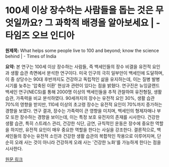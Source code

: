 # 100세 이상 장수하는 사람들을 돕는 것은 무엇일까요? 그 과학적 배경을 알아보세요 | - 타임즈 오브 인디아

**원제목:** What helps some people live to 100 and beyond; know the science behind | - Times of India

**요약:** 본 연구는 100세 이상 장수하는 사람들, 즉 백세인들의 장수 비결을 유전적 요인과 생활 습관 측면에서 분석한 연구이다. 미국 인구의 극히 일부만이 백세인에 도달하며, 이 중 상당수는 90대 후반까지도 건강하고 독립적인 삶을 유지하는데, 이는 질병 발병 시기를 늦추는 '압축된 이환' 현상과 관련이 있다는 점을 밝혔다.  연구진은 뉴잉글랜드 백세인 연구(NECS)를 통해 2000명 이상의 백세인들을 추적 관찰하여 유전형질, 생활 습관, 가족력을 비교 분석하였다.  90세까지의 장수는 유전적 요인 30%, 생활 습관 70%의 영향을 받지만, 110세 이상의 초고령 장수는 유전적 요인이 70%까지 증가하는 경향을 보였다.  연구 결과, 장수는 가족력이 큰 영향을 미치며, 백세인의 형제자매나 부모 또한 장수하는 경향을 보이는데, 이는 특정 보호 유전자의 존재를 시사한다.  건강한 생활 습관, 특히 스트레스 관리, 건강한 식단, 금연, 규칙적인 운동은 장수에 중요한 역할을 하지만, 유전적 요인이 매우 중요한 역할을 한다는 사실을 강조한다.  결론적으로, 백세인들의 장수는 유전적 소인과 건강한 생활 습관의 복합적인 작용으로 이루어지며, 단순히 오래 사는 것이 아니라 건강하게 오래 사는 '건강한 노화'를 가능하게 한다는 점을 시사한다.

[원문 링크](https://timesofindia.indiatimes.com/life-style/health-fitness/health-news/what-helps-some-people-live-to-100-and-beyond-know-the-science-behind/articleshow/122906420.cms)
